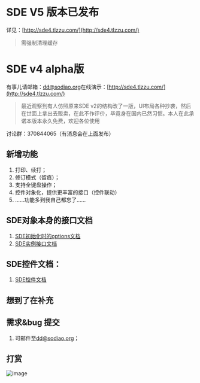# SDE V5 版本已发布

详见：[http://sde4.tlzzu.com/](http://sde4.tlzzu.com/)

> 需强制清理缓存

# SDE v4 alpha版

有事儿请邮箱：[dd@sodiao.org](mailto://dd@sodiao.org)在线演示：[http://sde4.tlzzu.com/](http://sde4.tlzzu.com/)

> 最近观察到有人仿照原来SDE v2的结构改了一版，UI布局各种抄袭，然后在世面上拿出去贩卖，在此不作评价，毕竟身在国内已然习惯。本人在此承诺本版本永久免费，欢迎各位使用

讨论群：370844065（有消息会在上面发布）

## 新增功能

1. 打印、续打；
2. 修订模式（留痕）；
3. 支持全键盘操作；
4. 控件对象化，提供更丰富的接口（控件联动）
5. ……功能多到我自己都忘了……

## SDE对象本身的接口文档

1. [SDE初始化时的options文档](./doc/sde.options.md)
2. [SDE实例接口文档](./doc/sde.api.md)

## SDE控件文档：

1. [SDE控件文档](./doc/sde.ctrl.api.md)

## 想到了在补充

## 需求&bug 提交

1.  可邮件至[dd@sodiao.org](mailto://dd@sodiao.org/)；

## 打赏

![image](data/img/ds.png)

